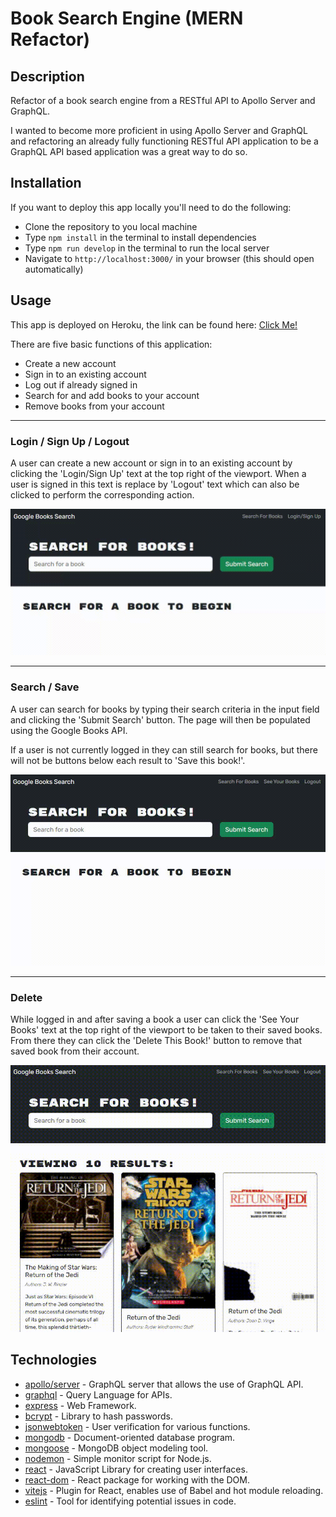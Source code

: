 # Book Search Engine (MERN Refactor)

## Description

Refactor of a book search engine from a RESTful API to Apollo Server and GraphQL.

I wanted to become more proficient in using Apollo Server and GraphQL and refactoring an already fully functioning RESTful API application to be a GraphQL API based application was a great way to do so.

## Installation

If you want to deploy this app locally you'll need to do the following:

* Clone the repository to you local machine
* Type `npm install` in the terminal to install dependencies
* Type `npm run develop` in the terminal to run the local server
* Navigate to `http://localhost:3000/` in your browser (this should open automatically)

## Usage

This app is deployed on Heroku, the link can be found here: [Click Me!](http://www.google.com)

There are five basic functions of this application:

* Create a new account
* Sign in to an existing account
* Log out if already signed in
* Search for and add books to your account
* Remove books from your account

---

### Login / Sign Up / Logout

A user can create a new account or sign in to an existing account by clicking the 'Login/Sign Up' text at the top right of the viewport. When a user is signed in this text is replace by 'Logout' text which can also be clicked to perform the corresponding action.

![Login and Signup Demonstration Gif](./assets/images/RefactorLoginSignupGif.gif)

---

### Search / Save

A user can search for books by typing their search criteria in the input field and clicking the 'Submit Search' button. The page will then be populated using the Google Books API.

If a user is not currently logged in they can still search for books, but there will not be buttons below each result to 'Save this book!'.

![Search and Save Demonstration Gif](./assets/images/RefactorSearchGif.gif)

---

### Delete

While logged in and after saving a book a user can click the 'See Your Books' text at the top right of the viewport to be taken to their saved books. From there they can click the 'Delete This Book!' button to remove that saved book from their account.

![Saved Books and Delete Demonstration Gif](./assets/images/RefactorDeleteGif.gif)


## Technologies

* [apollo/server](https://www.npmjs.com/package/@apollo/server) - GraphQL server that allows the use of GraphQL API.
* [graphql](https://www.npmjs.com/package/graphql) - Query Language for APIs.
* [express](https://www.npmjs.com/package/express) - Web Framework.
* [bcrypt](https://www.npmjs.com/package/bcrypt) - Library to hash passwords.
* [jsonwebtoken](https://www.npmjs.com/package/jsonwebtoken) - User verification for various functions.
* [mongodb](https://www.npmjs.com/package/mongodb) - Document-oriented database program.
* [mongoose](https://www.npmjs.com/package/mongoose) - MongoDB object modeling tool.
* [nodemon](https://www.npmjs.com/package/nodemon) - Simple monitor script for Node.js.
* [react](https://www.npmjs.com/package/react) - JavaScript Library for creating user interfaces.
* [react-dom](https://www.npmjs.com/package/react-dom) - React package for working with the DOM.
* [vitejs](https://www.npmjs.com/package/@vitejs/plugin-react) - Plugin for React, enables use of Babel and hot module reloading.
* [eslint](https://www.npmjs.com/package/eslint) - Tool  for identifying potential issues in code.
